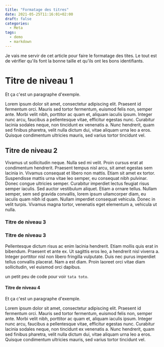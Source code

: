 ```yaml
---
title: "Formatage des titres"
date: 2021-05-25T11:16:01+02:00
draft: false
categories:
  - Meta
tags:
  - demo
  - markdown
---
```


Je vais me servir de cet article pour faire le formatage des tites. Le tout est de vérifier qu'ils font la bonne taille et qu'ils ont les bons identifiants.

<!--more-->

# Titre de niveau 1

Et ça c'est un paragraphe d'exemple.

Lorem ipsum dolor sit amet, consectetur adipiscing elit. Praesent id fermentum orci. Mauris sed tortor fermentum, euismod felis non, semper ante. Morbi velit nibh, porttitor ac quam et, aliquam iaculis ipsum. Integer nunc arcu, faucibus a pellentesque vitae, efficitur egestas nunc. Curabitur lacinia sodales neque, non tincidunt ex venenatis a. Nunc hendrerit, quam sed finibus pharetra, velit nulla dictum dui, vitae aliquam urna leo a eros. Quisque condimentum ultricies mauris, sed varius tortor tincidunt vel.

## Titre de niveau 2

Vivamus ut sollicitudin neque. Nulla sed mi velit. Proin cursus erat at condimentum hendrerit. Praesent tempus nisl arcu, sit amet egestas sem lacinia in. Vivamus consequat et libero non mattis. Etiam sit amet ex tortor. Suspendisse mattis urna vitae leo semper, eu consequat nibh pulvinar. Donec congue ultricies semper. Curabitur imperdiet lectus feugiat risus semper iaculis. Sed auctor vestibulum aliquet. Etiam a ornare tellus. Nullam semper, sem sed gravida convallis, lorem ipsum ullamcorper diam, eu iaculis quam nibh id quam. Nullam imperdiet consequat vehicula. Donec in velit turpis. Vivamus magna tortor, venenatis eget elementum a, vehicula ut nulla.

### Titre de niveau 3

### Titre de niveau 3

Pellentesque dictum risus ac enim lacinia hendrerit. Etiam mollis quis erat in bibendum. Praesent et ante ex. Ut sagittis eros leo, a hendrerit nisl viverra a. Integer porttitor nisl non libero fringilla vulputate. Duis nec purus imperdiet tellus convallis placerat. Nam a est diam. Proin laoreet orci vitae diam sollicitudin, vel euismod orci dapibus.

un petit peu de code pour voir `tata toto`.

#### Titre de niveau 4

Et ça c'est un paragraphe d'exemple.

Lorem ipsum dolor sit amet, consectetur adipiscing elit. Praesent id fermentum orci. Mauris sed tortor fermentum, euismod felis non, semper ante. Morbi velit nibh, porttitor ac quam et, aliquam iaculis ipsum. Integer nunc arcu, faucibus a pellentesque vitae, efficitur egestas nunc. Curabitur lacinia sodales neque, non tincidunt ex venenatis a. Nunc hendrerit, quam sed finibus pharetra, velit nulla dictum dui, vitae aliquam urna leo a eros. Quisque condimentum ultricies mauris, sed varius tortor tincidunt vel.
